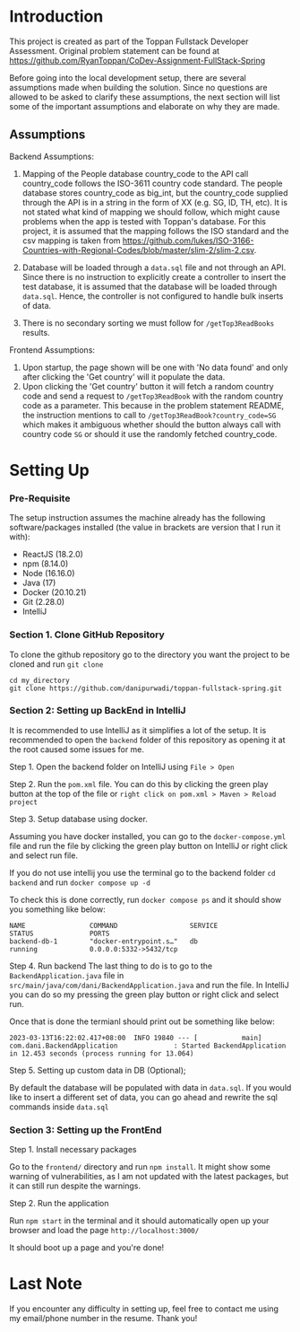 # Introduction

This project is created as part of the Toppan Fullstack Developer Assessment. Original problem statement can be found at https://github.com/RyanToppan/CoDev-Assignment-FullStack-Spring

Before going into the local development setup, there are several assumptions made when building the solution. Since no questions are allowed to be asked to clarify these assumptions, the next section will list some of the important assumptions and elaborate on why they are made.

## Assumptions

Backend Assumptions:

1. Mapping of the People database country_code to the API call country_code follows the ISO-3611 country code standard. The people database stores country_code as big_int, but the country_code supplied through the API is in a string in the form of XX (e.g. SG, ID, TH, etc). It is not stated what kind of mapping we should follow, which might cause problems when the app is tested with Toppan's database. For this project, it is assumed that the mapping follows the ISO standard and the csv mapping is taken from https://github.com/lukes/ISO-3166-Countries-with-Regional-Codes/blob/master/slim-2/slim-2.csv.

2. Database will be loaded through a `data.sql` file and not through an API. Since there is no instruction to explicitly create a controller to insert the test database, it is assumed that the database will be loaded through `data.sql`. Hence, the controller is not configured to handle bulk inserts of data.

3. There is no secondary sorting we must follow for `/getTop3ReadBooks` results.

Frontend Assumptions:

1. Upon startup, the page shown will be one with 'No data found' and only after clicking the 'Get country' will it populate the data.
2. Upon clicking the 'Get country' button it will fetch a random country code and send a request to `/getTop3ReadBook` with the random country code as a parameter. This because in the problem statement README, the instruction mentions to call to `/getTop3ReadBook?country_code=SG` which makes it ambiguous whether should the button always call with country code `SG` or should it use the randomly fetched country_code.

# Setting Up

### Pre-Requisite

The setup instruction assumes the machine already has the following software/packages installed (the value in brackets are version that I run it with):

- ReactJS (18.2.0)
- npm (8.14.0)
- Node (16.16.0)
- Java (17)
- Docker (20.10.21)
- Git (2.28.0)
- IntelliJ

### Section 1. Clone GitHub Repository

To clone the github repository go to the directory you want the project to be cloned and run `git clone`

```
cd my_directory
git clone https://github.com/danipurwadi/toppan-fullstack-spring.git
```

### Section 2: Setting up BackEnd in IntelliJ

It is recommended to use IntelliJ as it simplifies a lot of the setup. It is recommended to open the `backend` folder of this repository as opening it at the root caused some issues for me.

Step 1. Open the backend folder on IntelliJ using `File > Open`

Step 2. Run the `pom.xml` file. You can do this by clicking the green play button at the top of the file or `right click on pom.xml > Maven > Reload project`

Step 3. Setup database using docker.

Assuming you have docker installed, you can go to the `docker-compose.yml` file and run the file by clicking the green play button on IntelliJ or right click and select run file.

If you do not use intellij you use the terminal go to the backend folder `cd backend` and run `docker compose up -d`

To check this is done correctly, run `docker compose ps` and it should show you something like below:

```
NAME                COMMAND                  SERVICE             STATUS              PORTS
backend-db-1        "docker-entrypoint.s…"   db                  running             0.0.0.0:5332->5432/tcp
```

Step 4. Run backend
The last thing to do is to go to the `BackendApplication.java` file in `src/main/java/com/dani/BackendApplication.java` and run the file. In IntelliJ you can do so my pressing the green play button or right click and select run.

Once that is done the termianl should print out be something like below:

```
2023-03-13T16:22:02.417+08:00  INFO 19840 --- [           main] com.dani.BackendApplication              : Started BackendApplication in 12.453 seconds (process running for 13.064)
```

Step 5. Setting up custom data in DB (Optional);

By default the database will be populated with data in `data.sql`. If you would like to insert a different set of data, you can go ahead and rewrite the sql commands inside `data.sql`

### Section 3: Setting up the FrontEnd

Step 1. Install necessary packages

Go to the `frontend/` directory and run `npm install`. It might show some warning of vulnerabilities, as I am not updated with the latest packages, but it can still run despite the warnings.

Step 2. Run the application

Run `npm start` in the terminal and it should automatically open up your browser and load the page `http://localhost:3000/`

It should boot up a page and you're done!

# Last Note

If you encounter any difficulty in setting up, feel free to contact me using my email/phone number in the resume. Thank you!
